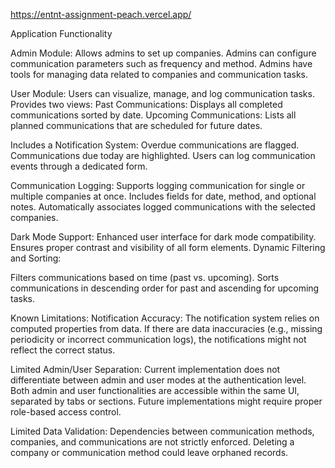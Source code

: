 
https://entnt-assignment-peach.vercel.app/


Application Functionality


Admin Module: Allows admins to set up companies. Admins can configure communication parameters such as frequency and method. Admins have tools for managing data related to companies and communication tasks.

User Module: Users can visualize, manage, and log communication tasks. Provides two views: Past Communications: Displays all completed communications sorted by date. Upcoming Communications: Lists all planned communications that are scheduled for future dates.

Includes a Notification System: Overdue communications are flagged. Communications due today are highlighted. Users can log communication events through a dedicated form.

Communication Logging: Supports logging communication for single or multiple companies at once. Includes fields for date, method, and optional notes. Automatically associates logged communications with the selected companies.

Dark Mode Support: Enhanced user interface for dark mode compatibility. Ensures proper contrast and visibility of all form elements. Dynamic Filtering and Sorting:

Filters communications based on time (past vs. upcoming). Sorts communications in descending order for past and ascending for upcoming tasks.

Known Limitations:
Notification Accuracy: The notification system relies on computed properties from data. If there are data inaccuracies (e.g., missing periodicity or incorrect communication logs), the notifications might not reflect the correct status.

Limited Admin/User Separation: Current implementation does not differentiate between admin and user modes at the authentication level. Both admin and user functionalities are accessible within the same UI, separated by tabs or sections. Future implementations might require proper role-based access control.

Limited Data Validation: Dependencies between communication methods, companies, and communications are not strictly enforced. Deleting a company or communication method could leave orphaned records.
